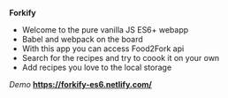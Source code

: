 **Forkify**

- Welcome to the pure vanilla JS ES6+ webapp
- Babel and webpack on the board
- With this app you can access Food2Fork api
- Search for the recipes and try to coook it on your own
- Add recipes you love to the local storage

*Demo* 
**https://forkify-es6.netlify.com/**
